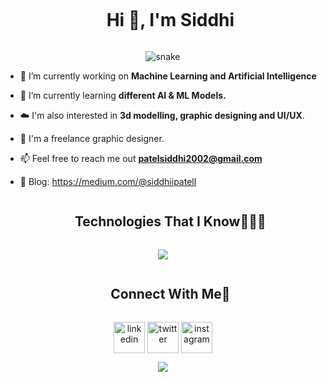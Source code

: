 
<!--h1 without bottom border-->
<div id="user-content-toc">
  <ul align="center">
    <summary><h1 style="display: inline-block">Hi 👋, I'm Siddhi</h1></summary>
  </ul>
</div>


<!--- snake -->
<div align="center">
  <img  src="![grid-snake](https://github.com/siddhiipatell/siddhiipatell/assets/67776005/aa2aee8c-e13f-4a56-b3be-e2063128c3b4)"
       alt="snake" /></a>
</div>




<!--Intro start-->
- 🔭 I’m currently working on **Machine Learning and Artificial Intelligence**

- 🌱 I’m currently learning **different AI & ML Models.**

- ☁️ I'm also interested in **3d modelling, graphic designing and UI/UX**. 

- 💼 I'm a freelance graphic designer.

- 📫 Feel free to reach me out **patelsiddhi2002@gmail.com**

- 📝 Blog: https://medium.com/@siddhiipatell

<!--Intro end-->



<!--<p align="center">
<table align="center">
<tr border="none">
<td width="50%" align="center">
  
  <img  align="center"  src="https://github-readme-stats.vercel.app/api?username=siddhiipatell&theme=dark&show_icons=true&count_private=true" />
  <br></br>
  <img  title="🔥 Get streak stats for your profile at git.io/streak-stats" alt="Mark streak" src="https://github-readme-streak-stats.herokuapp.com/?user=siddhiipatell&theme=dark&hide_border=false" /> 
</td>

<td width="50%" align="center">

  <img  align="center"  src="https://github-readme-stats.anuraghazra1.vercel.app/api/top-langs/?username=siddhiipatell&theme=dark&hide_border=false&no-bg=true&no-frame=true&langs_count=10"/>
  
  </td>
</tr>
</table>

</p>   -->     



<!--h1 without bottom border-->
<div id="user-content-toc">
  <ul align="center">
    <summary><h2 style="display: inline-block">Technologies That I Know👨🏻‍💻</h2></summary>
  </ul>
</div>
<!--tech stack icons-->
<p align="center">
  <a href="https://skillicons.dev">
    <img src="https://skillicons.dev/icons?i=git,github,aws,azure,gcp,linux,docker,ansible,jenkins,blender,figma,ps,ai,xd,c,cpp,java,py,js,html,css,bootstrap,react,nodejs,express,mongodb,mysql,materialui,solidity,vscode&perline=14" />
  </a>
</p>


<!-- Connect with me -->
<!--h2 without bottom border-->
<div id="user-content-toc">
  <ul align="center">
    <summary><h2 style="display: inline-block">Connect With Me🤝</h2></summary>
  </ul>
</div>

<!--icons and links-->
<p align="center">
<a href="https://https://www.linkedin.com/in/siddhi-patel12/" target="blank"><img align="center" src="https://user-images.githubusercontent.com/88904952/234979284-68c11d7f-1acc-4f0c-ac78-044e1037d7b0.png" alt="linkedin" height="50" width="50" /></a>
<a href="https://twitter.com/siddhiipatell" target="blank"><img align="center" src="https://user-images.githubusercontent.com/88904952/234980676-61bfb021-ecc8-48f7-88e6-34c1b06c4a58.png" alt="twitter" height="50" width="50" /></a> 
<a href="https://www.instagram.com/siddhiipatell/" target="blank"><img align="center" src="https://user-images.githubusercontent.com/88904952/234981169-2dd1e58f-4b7e-468c-8213-034ba62156c3.png" alt="instagram" height="50" width="50" /></a>
<!--<a href="https://discord.gg/UjwKkJsXsf" target="blank"><img align="center" src="https://user-images.githubusercontent.com/88904952/234982627-019fd336-6248-453c-9b05-97c13fd1d207.png" alt="discord" height="50" width="50" /></a> -->
  
</p>


<!--profile visit count-->
<div align="center">
  
[![](https://visitcount.itsvg.in/api?id=siddhiipatell&icon=3&color=6)](https://visitcount.itsvg.in)
  
</div>
